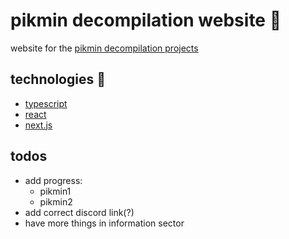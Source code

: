 # pikmin decompilation website 🌺

website for the [pikmin decompilation projects](https://github.com/projectPiki/)

## technologies 🔑

- [typescript](https://www.typescriptlang.org/)
- [react](https://reactjs.org/)
- [next.js](https://nextjs.org/)

## todos

- add progress:
  - pikmin1
  - pikmin2
- add correct discord link(?)
- have more things in information sector
